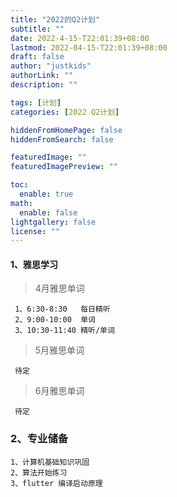 ```yaml
---
title: "2022的Q2计划"
subtitle: ""
date: 2022-4-15-T22:01:39+08:00
lastmod: 2022-04-15-T22:01:39+08:00
draft: false
author: "justkids"
authorLink: ""
description: ""

tags: [计划]
categories: [2022 Q2计划]

hiddenFromHomePage: false
hiddenFromSearch: false

featuredImage: ""
featuredImagePreview: ""

toc:
  enable: true
math:
  enable: false
lightgallery: false
license: ""
---
```


<!--more-->

#### 1、雅思学习

> 4月雅思单词
```
 1、6:30-8:30   每日精听
 2、9:00-10:00  单词
 3、10:30-11:40 精听/单词 
```
> 5月雅思单词
```
 待定
```
> 6月雅思单词
```
 待定
```
### 2、专业储备

```
1、计算机基础知识巩固
2、算法开始练习
3、flutter 编译启动原理

```
